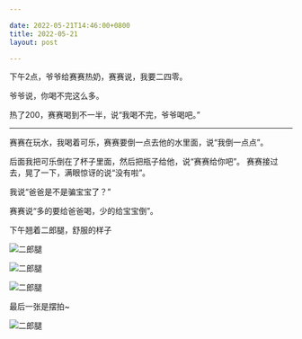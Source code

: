```yaml
---

date: 2022-05-21T14:46:00+0800
title: 2022-05-21
layout: post

---
```


下午2点，爷爷给赛赛热奶，赛赛说，我要二四零。

爷爷说，你喝不完这么多。

热了200，赛赛喝到不一半，说“我喝不完，爷爷喝吧。”

---

赛赛在玩水，我喝着可乐，赛赛要倒一点去他的水里面，说“我倒一点点”。

后面我把可乐倒在了杯子里面，然后把瓶子给他，说“赛赛给你吧”。 赛赛接过去，晃了一下，满眼惊讶的说“没有啦”。

我说“爸爸是不是骗宝宝了？”

赛赛说“多的要给爸爸喝，少的给宝宝倒”。

下午翘着二郎腿，舒服的样子

![二郎腿](https://ohsaisai.oss-cn-shanghai.aliyuncs.com/2022/05/2022-05-22-1.jpeg)

![二郎腿](https://ohsaisai.oss-cn-shanghai.aliyuncs.com/2022/05/2022-05-22-2.jpeg)

![二郎腿](https://ohsaisai.oss-cn-shanghai.aliyuncs.com/2022/05/2022-05-22-3.jpeg)

最后一张是摆拍~

![二郎腿](https://ohsaisai.oss-cn-shanghai.aliyuncs.com/2022/05/2022-05-22-4.jpeg)
